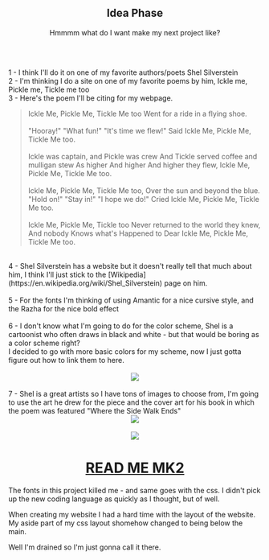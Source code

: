 <center>
<h2> Idea Phase </h2>

Hmmmm what do I want make my next project like?
</center>
<br>
<br>
<p>
  1 - I think I'll do it on one of my favorite authors/poets Shel Silverstein
<br>
  2 - I'm thinking I do a site on one of my favorite poems by him, Ickle me, Pickle me, Tickle me too
<br>
3 - Here's the poem I'll be citing for my webpage.
<br>
<blockquote>
Ickle Me, Pickle Me, Tickle Me too
Went for a ride in a flying shoe.
<br>
<br>
"Hooray!"
"What fun!"
"It's time we flew!"
Said Ickle Me, Pickle Me, Tickle Me too.
<br>
<br>
Ickle was captain, and Pickle was crew
And Tickle served coffee and mulligan stew
As higher
And higher
And higher they flew,
Ickle Me, Pickle Me, Tickle Me too.
<br>
<br>
Ickle Me, Pickle Me, Tickle Me too,
Over the sun and beyond the blue.
"Hold on!"
"Stay in!"
"I hope we do!"
Cried Ickle Me, Pickle Me, Tickle Me too.
<br>
<br>
Ickle Me, Pickle Me, Tickle too
Never returned to the world they knew,
And nobody
Knows what's
Happened to
Dear Ickle Me, Pickle Me, Tickle Me too.
</blockquote>

<br>
4 - Shel Silverstein has a website but it doesn't really tell that much about him, I think I'll just stick to the [Wikipedia](https://en.wikipedia.org/wiki/Shel_Silverstein) page on him.
<br>
<br>
5 - For the fonts I'm thinking of using Amantic for a nice cursive style, and the Razha for the nice bold effect
<br>
<br>
6 - I don't know what I'm going to do for the color scheme, Shel is a cartoonist who often draws in black and white - but that would be boring as a color scheme right?
<br>
I decided to go with more basic colors for my scheme, now I just gotta figure out how to link them to here.
<br>
<br>
<center>
<img src="https://coolors.co/export/png/393d3f-fdfdff-c6c5b9-62929e-546a7b">
</center>
<br>
7 - Shel is a great artists so I have tons of images to choose from, I'm going to use the art he drew for the piece and the cover art for his book in which the poem was featured "Where the Side Walk Ends"
<br>
<center>
<img src="http://cdn8.openculture.com/2012/05/26210747/Ickle-Me-Pickle-Me-Tickle-Me-Too.gif">
<br>
<br>
<img src="https://images-na.ssl-images-amazon.com/images/I/81NpqDKpkXL._SY355_.jpg">
</center>
</p>


<u><b><center><h1> READ ME MK2 </h2></center></b></u>

The fonts in this project killed me - and same goes with the css. I didn't pick up the new coding language as quickly as I thought, but of well.

When creating my website I had a hard time with the layout of the website. My aside part of my css layout shomehow changed to being below the main.

Well I'm drained so I'm just gonna call it there.
